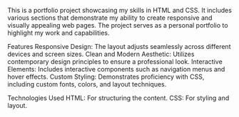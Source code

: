 This is a portfolio project showcasing my skills in HTML and CSS. It includes various sections that demonstrate my ability to create responsive and visually appealing web pages. The project serves as a personal portfolio to highlight my work and capabilities.

Features
Responsive Design: The layout adjusts seamlessly across different devices and screen sizes.
Clean and Modern Aesthetic: Utilizes contemporary design principles to ensure a professional look.
Interactive Elements: Includes interactive components such as navigation menus and hover effects.
Custom Styling: Demonstrates proficiency with CSS, including custom fonts, colors, and layout techniques.

Technologies Used
HTML: For structuring the content.
CSS: For styling and layout.
